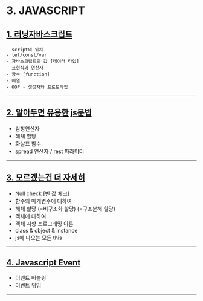 # 3. JAVASCRIPT

## [1. 러닝자바스크립트](/test_long/3_javascript/learningJS.md)
    - script의 위치
    - let/const/var
    - 자바스크립트의 값 [데이터 타입]
    - 표현식과 연산자
    - 함수 [function]
    - 배열
    - OOP - 생성자와 프로토타입
---

## [2. 알아두면 유용한 js문법](/test_long/3_javascript/useful_js.md)
  - 삼항연산자
  - 해체 할당
  - 화살표 함수
  - spread 연산자 / rest 파라미터

---

## [3. 모르겠는건 더 자세히](/test_long/3_javascript/more_js.md)
  - Null check [빈 값 체크]
  - 함수의 매개변수에 대하여
  - 해체 할당 (=비구조화 할당) (=구조분해 할당)
  - 객체에 대하여
  - 객체 지향 프로그래밍 이론
  - class & object & instance
  - js에 나오는 모든 this
---

## [4. Javascript Event](/test_long/3_javascript/js_event)
  - 이벤트 버블링
  - 이벤트 위임
---